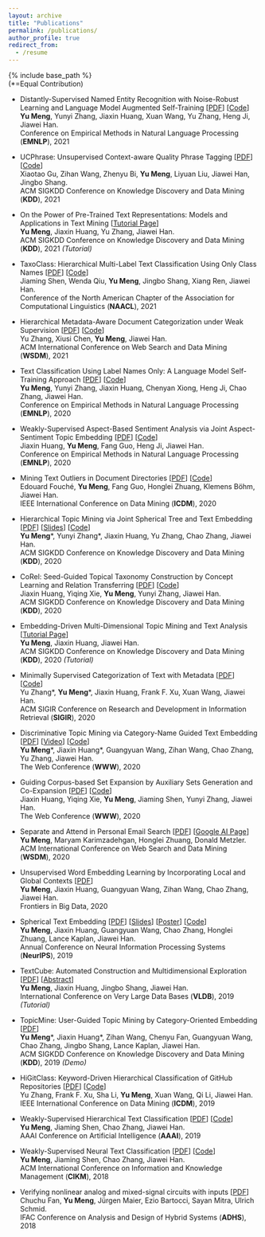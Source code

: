 ```yaml
---
layout: archive
title: "Publications"
permalink: /publications/
author_profile: true
redirect_from:
  - /resume
---
```


{% include base_path %}  
(\*=Equal Contribution)

* Distantly-Supervised Named Entity Recognition with Noise-Robust Learning and Language Model Augmented Self-Training \[[PDF](https://arxiv.org/abs/2109.05003)\] \[[Code](https://github.com/yumeng5/RoSTER)\]  
**Yu Meng**, Yunyi Zhang, Jiaxin Huang, Xuan Wang, Yu Zhang, Heng Ji, Jiawei Han.  
Conference on Empirical Methods in Natural Language Processing (**EMNLP**), 2021

* UCPhrase: Unsupervised Context-aware Quality Phrase Tagging \[[PDF](https://arxiv.org/abs/2105.14078)\] \[[Code](https://github.com/xgeric/UCPhrase-exp)\]  
Xiaotao Gu, Zihan Wang, Zhenyu Bi, **Yu Meng**, Liyuan Liu, Jiawei Han, Jingbo Shang.  
ACM SIGKDD Conference on Knowledge Discovery and Data Mining (**KDD**), 2021

* On the Power of Pre-Trained Text Representations: Models and Applications in Text Mining \[[Tutorial Page](https://yumeng5.github.io/kdd21-tutorial/)\]  
**Yu Meng**, Jiaxin Huang, Yu Zhang, Jiawei Han.  
ACM SIGKDD Conference on Knowledge Discovery and Data Mining (**KDD**), 2021 _(Tutorial)_

* TaxoClass: Hierarchical Multi-Label Text Classification Using Only Class Names \[[PDF](https://aclanthology.org/2021.naacl-main.335/)\] \[[Code](https://github.com/mickeystroller/TaxoClass)\]  
Jiaming Shen, Wenda Qiu, **Yu Meng**, Jingbo Shang, Xiang Ren, Jiawei Han.  
Conference of the North American Chapter of the Association for Computational Linguistics (**NAACL**), 2021

* Hierarchical Metadata-Aware Document Categorization under Weak Supervision \[[PDF](https://arxiv.org/abs/2010.13556)\] \[[Code](https://github.com/yuzhimanhua/HIMECat)\]  
Yu Zhang, Xiusi Chen, **Yu Meng**, Jiawei Han.  
ACM International Conference on Web Search and Data Mining (**WSDM**), 2021

* Text Classification Using Label Names Only: A Language Model Self-Training Approach \[[PDF](https://arxiv.org/abs/2010.07245)\] \[[Code](https://github.com/yumeng5/LOTClass)\]  
**Yu Meng**, Yunyi Zhang, Jiaxin Huang, Chenyan Xiong, Heng Ji, Chao Zhang, Jiawei Han.  
Conference on Empirical Methods in Natural Language Processing (**EMNLP**), 2020

* Weakly-Supervised Aspect-Based Sentiment Analysis via Joint Aspect-Sentiment Topic Embedding \[[PDF](https://arxiv.org/abs/2010.06705)\] \[[Code](https://github.com/teapot123/JASen)\]  
Jiaxin Huang, **Yu Meng**, Fang Guo, Heng Ji, Jiawei Han.  
Conference on Empirical Methods in Natural Language Processing (**EMNLP**), 2020

* Mining Text Outliers in Document Directories \[[PDF](https://ieeexplore.ieee.org/abstract/document/9338390)\] \[[Code](https://github.com/edouardfouche/MiningTextOutliers)\]  
Edouard Fouché, **Yu Meng**, Fang Guo, Honglei Zhuang, Klemens Böhm, Jiawei Han.  
IEEE International Conference on Data Mining (**ICDM**), 2020

* Hierarchical Topic Mining via Joint Spherical Tree and Text Embedding \[[PDF](https://arxiv.org/abs/2007.09536)\] \[[Slides](/files/JoSH.pdf)\] \[[Code](https://github.com/yumeng5/JoSH)\]  
**Yu Meng**\*, Yunyi Zhang\*, Jiaxin Huang, Yu Zhang, Chao Zhang, Jiawei Han.  
ACM SIGKDD Conference on Knowledge Discovery and Data Mining (**KDD**), 2020

* CoRel: Seed-Guided Topical Taxonomy Construction by Concept Learning and Relation Transferring \[[PDF](https://arxiv.org/abs/2010.06714)\] \[[Code](https://github.com/teapot123/CoRel)\]  
Jiaxin Huang, Yiqing Xie, **Yu Meng**, Yunyi Zhang, Jiawei Han.  
ACM SIGKDD Conference on Knowledge Discovery and Data Mining (**KDD**), 2020

* Embedding-Driven Multi-Dimensional Topic Mining and Text Analysis \[[Tutorial Page](https://yumeng5.github.io/kdd20-tutorial/)\]  
**Yu Meng**, Jiaxin Huang, Jiawei Han.  
ACM SIGKDD Conference on Knowledge Discovery and Data Mining (**KDD**), 2020 _(Tutorial)_

* Minimally Supervised Categorization of Text with Metadata \[[PDF](https://arxiv.org/abs/2005.00624)\] \[[Code](https://github.com/yuzhimanhua/MetaCat)\]  
Yu Zhang\*, **Yu Meng**\*, Jiaxin Huang, Frank F. Xu, Xuan Wang, Jiawei Han.  
ACM SIGIR Conference on Research and Development in Information Retrieval (**SIGIR**), 2020

* Discriminative Topic Mining via Category-Name Guided Text Embedding \[[PDF](https://arxiv.org/abs/1908.07162)\] \[[Video](https://drive.google.com/file/d/1uMYkikTDHeupTCG5ZIlsfo6cr6F_05KU/view?usp=sharing)\] \[[Code](https://github.com/yumeng5/CatE)\]    
**Yu Meng**\*, Jiaxin Huang\*, Guangyuan Wang, Zihan Wang, Chao Zhang, Yu Zhang, Jiawei Han.  
The Web Conference (**WWW**), 2020

* Guiding Corpus-based Set Expansion by Auxiliary Sets Generation and Co-Expansion \[[PDF](https://arxiv.org/abs/2001.10106)\] \[[Code](https://github.com/teapot123/SetCoExpan)\]  
Jiaxin Huang, Yiqing Xie, **Yu Meng**, Jiaming Shen, Yunyi Zhang, Jiawei Han.  
The Web Conference (**WWW**), 2020

* Separate and Attend in Personal Email Search \[[PDF](https://arxiv.org/abs/1911.09732)\] \[[Google AI Page](https://ai.google/research/pubs/pub48688)\]  
**Yu Meng**, Maryam Karimzadehgan, Honglei Zhuang, Donald Metzler.  
ACM International Conference on Web Search and Data Mining (**WSDM**), 2020

* Unsupervised Word Embedding Learning by Incorporating Local and Global Contexts \[[PDF](https://www.frontiersin.org/articles/10.3389/fdata.2020.00009/full?&utm_source=Email_to_authors_&utm_medium=Email&utm_content=T1_11.5e1_author&utm_campaign=Email_publication&field=&journalName=Frontiers_in_Big_Data&id=517899)\]  
**Yu Meng**, Jiaxin Huang, Guangyuan Wang, Zihan Wang, Chao Zhang, Jiawei Han.  
Frontiers in Big Data, 2020

* Spherical Text Embedding \[[PDF](https://arxiv.org/abs/1911.01196)\] \[[Slides](/files/Spherical-Text-Embedding.pdf)\] \[[Poster](/files/Spherical-Text-Embedding-poster.pdf)\] \[[Code](https://github.com/yumeng5/Spherical-Text-Embedding)\]  
**Yu Meng**, Jiaxin Huang, Guangyuan Wang, Chao Zhang, Honglei Zhuang, Lance Kaplan, Jiawei Han.  
Annual Conference on Neural Information Processing Systems (**NeurIPS**), 2019

* TextCube: Automated Construction and Multidimensional Exploration \[[PDF](https://www.dropbox.com/s/gbqd83zocy2szph/VLDB%2719%20tutorial.pdf?dl=1)\] \[[Abstract](http://www.vldb.org/pvldb/vol12/p1974-meng.pdf)\]  
**Yu Meng**, Jiaxin Huang, Jingbo Shang, Jiawei Han.  
International Conference on Very Large Data Bases (**VLDB**), 2019 _(Tutorial)_

* TopicMine: User-Guided Topic Mining by Category-Oriented Embedding \[[PDF](https://www.kdd.org/kdd2019/docs/KDD2019_Showcase_2074.pdf)\]  
**Yu Meng**\*, Jiaxin Huang\*, Zihan Wang, Chenyu Fan, Guangyuan Wang, Chao Zhang, Jingbo Shang, Lance Kaplan, Jiawei Han.  
ACM SIGKDD Conference on Knowledge Discovery and Data Mining (**KDD**), 2019 _(Demo)_

* HiGitClass: Keyword-Driven Hierarchical Classification of GitHub Repositories \[[PDF](https://arxiv.org/abs/1910.07115)\] \[[Code](https://github.com/yuzhimanhua/HiGitClass)\]  
Yu Zhang, Frank F. Xu, Sha Li, **Yu Meng**, Xuan Wang, Qi Li, Jiawei Han.  
IEEE International Conference on Data Mining (**ICDM**), 2019

* Weakly-Supervised Hierarchical Text Classification \[[PDF](https://arxiv.org/abs/1812.11270)\] \[[Code](https://github.com/yumeng5/WeSHClass)\]  
**Yu Meng**, Jiaming Shen, Chao Zhang, Jiawei Han.  
AAAI Conference on Artificial Intelligence (**AAAI**), 2019

* Weakly-Supervised Neural Text Classification \[[PDF](https://arxiv.org/abs/1809.01478)\] \[[Code](https://github.com/yumeng5/WeSTClass)\]  
**Yu Meng**, Jiaming Shen, Chao Zhang, Jiawei Han.  
ACM International Conference on Information and Knowledge Management (**CIKM**), 2018

* Verifying nonlinear analog and mixed-signal circuits with inputs \[[PDF](https://arxiv.org/abs/1803.02975)\]  
Chuchu Fan, **Yu Meng**, Jürgen Maier, Ezio Bartocci, Sayan Mitra, Ulrich Schmid.  
IFAC Conference on Analysis and Design of Hybrid Systems (**ADHS**), 2018
